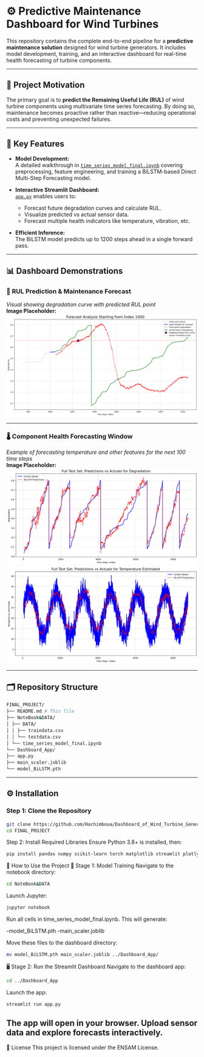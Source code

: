 # ⚙️ Predictive Maintenance Dashboard for Wind Turbines

This repository contains the complete end-to-end pipeline for a **predictive maintenance solution** designed for wind turbine generators. It includes model development, training, and an interactive dashboard for real-time health forecasting of turbine components.

---

## 📌 Project Motivation

The primary goal is to **predict the Remaining Useful Life (RUL)** of wind turbine components using multivariate time series forecasting. By doing so, maintenance becomes proactive rather than reactive—reducing operational costs and preventing unexpected failures.

---

## 🚀 Key Features

- **Model Development:**  
  A detailed walkthrough in [`time_series_model_final.ipynb`](./NoteBook&DATA/time_series_model_final.ipynb) covering preprocessing, feature engineering, and training a BiLSTM-based Direct Multi-Step Forecasting model.

- **Interactive Streamlit Dashboard:**  
  [`app.py`](./Dashboard_App/app.py) enables users to:
  - Forecast future degradation curves and calculate RUL.
  - Visualize predicted vs actual sensor data.
  - Forecast multiple health indicators like temperature, vibration, etc.

- **Efficient Inference:**  
  The BiLSTM model predicts up to 1200 steps ahead in a single forward pass.

---

## 📊 Dashboard Demonstrations

### 🔧 RUL Prediction & Maintenance Forecast

_Visual showing degradation curve with predicted RUL point_  
**Image Placeholder:**  
![RUL Forecast Example](_static/images/rul_forecast.png)

---

### 🌡️ Component Health Forecasting Window

_Example of forecasting temperature and other features for the next 100 time steps_  
**Image Placeholder:**  
![Forecasting Window Example For Degradataion](_static/images/degradation_forecast.png)
![Forecasting Window Example For Temperature](_static/images/temperature_forecast.png)

---

## 🗂️ Repository Structure
```bash
FINAL_PROJECT/
├── README.md # This file
├── NoteBook&DATA/
│ ├── DATA/
│ │ ├── traindata.csv
│ │ └── testdata.csv
│ └── time_series_model_final.ipynb
└── Dashboard_App/
├── app.py
├── main_scaler.joblib
└── model_BiLSTM.pth
```

---

## ⚙️ Installation

### Step 1: Clone the Repository

```bash
git clone https://github.com/Hachimboua/Dashboard_of_Wind_Turbine_Generator_Predictive_Maintenance.git
cd FINAL_PROJECT
```

Step 2: Install Required Libraries
Ensure Python 3.8+ is installed, then:

```bash
pip install pandas numpy scikit-learn torch matplotlib streamlit plotly joblib jupyter
```
🧠 How to Use the Project
📘 Stage 1: Model Training
Navigate to the notebook directory:

```bash
cd NoteBook&DATA
```
Launch Jupyter:
```bash
jupyter notebook
```

Run all cells in time_series_model_final.ipynb. This will generate:

-model_BiLSTM.pth
-main_scaler.joblib

Move these files to the dashboard directory:
```bash
mv model_BiLSTM.pth main_scaler.joblib ../Dashboard_App/
```
🖥️ Stage 2: Run the Streamlit Dashboard
Navigate to the dashboard app:
```bash
cd ../Dashboard_App
```
Launch the app:
```bash
streamlit run app.py
```
## The app will open in your browser. Upload sensor data and explore forecasts interactively.

📄 License
This project is licensed under the ENSAM License.






